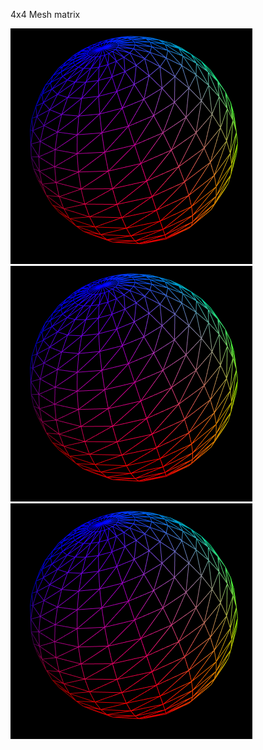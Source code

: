 4x4 Mesh matrix 

![alt tag](https://github.com/AnnaKolla/Images/blob/master/tesselate.png)
![alt tag](https://github.com/AnnaKolla/Images/blob/master/tesselate.png)
![alt tag](https://github.com/AnnaKolla/Images/blob/master/tesselate.png)

